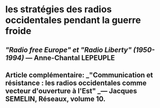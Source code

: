 # les stratégies des radios occidentales pendant la guerre froide

## _"Radio free Europe" et "Radio Liberty" \(1950-1994\)_ — Anne-Chantal LEPEUPLE

## Article complémentaire: _"Communication et résistance : les radios occidentales comme vecteur d'ouverture à l'Est" _— Jacques SEMELIN, Réseaux, volume 10.

